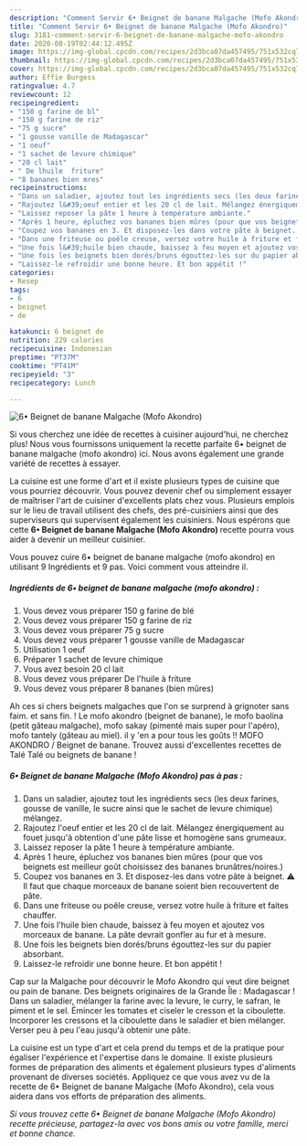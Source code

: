 ```yaml
---
description: "Comment Servir 6• Beignet de banane Malgache (Mofo Akondro)"
title: "Comment Servir 6• Beignet de banane Malgache (Mofo Akondro)"
slug: 3181-comment-servir-6-beignet-de-banane-malgache-mofo-akondro
date: 2020-08-19T02:44:12.495Z
image: https://img-global.cpcdn.com/recipes/2d3bca07da457495/751x532cq70/6•-beignet-de-banane-malgache-mofo-akondro-photo-principale-de-la-recette.jpg
thumbnail: https://img-global.cpcdn.com/recipes/2d3bca07da457495/751x532cq70/6•-beignet-de-banane-malgache-mofo-akondro-photo-principale-de-la-recette.jpg
cover: https://img-global.cpcdn.com/recipes/2d3bca07da457495/751x532cq70/6•-beignet-de-banane-malgache-mofo-akondro-photo-principale-de-la-recette.jpg
author: Effie Burgess
ratingvalue: 4.7
reviewcount: 12
recipeingredient:
- "150 g farine de bl"
- "150 g farine de riz"
- "75 g sucre"
- "1 gousse vanille de Madagascar"
- "1 oeuf"
- "1 sachet de levure chimique"
- "20 cl lait"
- " De lhuile  friture"
- "8 bananes bien mres"
recipeinstructions:
- "Dans un saladier, ajoutez tout les ingrédients secs (les deux farines, gousse de vanille, le sucre ainsi que le sachet de levure chimique) mélangez."
- "Rajoutez l&#39;oeuf entier et les 20 cl de lait. Mélangez énergiquement au fouet jusqu&#39;à obtention d&#39;une pâte lisse et homogène sans grumeaux."
- "Laissez reposer la pâte 1 heure à température ambiante."
- "Après 1 heure, épluchez vos bananes bien mûres (pour que vos beignets est meilleur goût choisissez des bananes brunâtres/noires.)"
- "Coupez vos bananes en 3. Et disposez-les dans votre pâte à beignet. ⚠️ Il faut que chaque morceaux de banane soient bien recouvertent de pâte."
- "Dans une friteuse ou poêle creuse, versez votre huile à friture et faites chauffer."
- "Une fois l&#39;huile bien chaude, baissez à feu moyen et ajoutez vos morceaux de banane. La pâte devrait gonfler au fur et à mesure."
- "Une fois les beignets bien dorés/bruns égouttez-les sur du papier absorbant."
- "Laissez-le refroidir une bonne heure. Et bon appétit !"
categories:
- Resep
tags:
- 6
- beignet
- de

katakunci: 6 beignet de 
nutrition: 229 calories
recipecuisine: Indonesian
preptime: "PT37M"
cooktime: "PT41M"
recipeyield: "3"
recipecategory: Lunch

---
```



![6• Beignet de banane Malgache (Mofo Akondro)](https://img-global.cpcdn.com/recipes/2d3bca07da457495/751x532cq70/6•-beignet-de-banane-malgache-mofo-akondro-photo-principale-de-la-recette.jpg)

Si vous cherchez une idée de recettes à cuisiner aujourd'hui, ne cherchez plus! Nous vous fournissons uniquement la recette parfaite 6• beignet de banane malgache (mofo akondro) ici. Nous avons également une grande variété de recettes à essayer.

La cuisine est une forme d'art et il existe plusieurs types de cuisine que vous pourriez découvrir. Vous pouvez devenir chef ou simplement essayer de maîtriser l'art de cuisiner d'excellents plats chez vous. Plusieurs emplois sur le lieu de travail utilisent des chefs, des pré-cuisiniers ainsi que des superviseurs qui supervisent également les cuisiniers. Nous espérons que cette <strong> 6• Beignet de banane Malgache (Mofo Akondro) </strong> recette pourra vous aider à devenir un meilleur cuisinier.

<!--inarticleads1-->

Vous pouvez cuire 6• beignet de banane malgache (mofo akondro) en utilisant 9 Ingrédients et 9 pas. Voici comment vous atteindre il.

##### Ingrédients de 6• beignet de banane malgache (mofo akondro) :

1. Vous devez vous préparer 150 g farine de blé
1. Vous devez vous préparer 150 g farine de riz
1. Vous devez vous préparer 75 g sucre
1. Vous devez vous préparer 1 gousse vanille de Madagascar
1. Utilisation 1 oeuf
1. Préparer 1 sachet de levure chimique
1. Vous avez besoin 20 cl lait
1. Vous devez vous préparer  De l&#39;huile à friture
1. Vous devez vous préparer 8 bananes (bien mûres)


Ah ces si chers beignets malgaches que l&#39;on se surprend à grignoter sans faim. et sans fin. ! Le mofo akondro (beignet de banane), le mofo baolina (petit gâteau malgache), mofo sakay (pimenté mais super pour l&#39;apéro), mofo tantely (gâteau au miel). il y &#39;en a pour tous les goûts !! MOFO AKONDRO / Beignet de banane. Trouvez aussi d&#39;excellentes recettes de Talé Talé ou beignets de banane ! 

<!--inarticleads2-->

##### 6• Beignet de banane Malgache (Mofo Akondro) pas à pas :

1. Dans un saladier, ajoutez tout les ingrédients secs (les deux farines, gousse de vanille, le sucre ainsi que le sachet de levure chimique) mélangez.
1. Rajoutez l&#39;oeuf entier et les 20 cl de lait. Mélangez énergiquement au fouet jusqu&#39;à obtention d&#39;une pâte lisse et homogène sans grumeaux.
1. Laissez reposer la pâte 1 heure à température ambiante.
1. Après 1 heure, épluchez vos bananes bien mûres (pour que vos beignets est meilleur goût choisissez des bananes brunâtres/noires.)
1. Coupez vos bananes en 3. Et disposez-les dans votre pâte à beignet. ⚠️ Il faut que chaque morceaux de banane soient bien recouvertent de pâte.
1. Dans une friteuse ou poêle creuse, versez votre huile à friture et faites chauffer.
1. Une fois l&#39;huile bien chaude, baissez à feu moyen et ajoutez vos morceaux de banane. La pâte devrait gonfler au fur et à mesure.
1. Une fois les beignets bien dorés/bruns égouttez-les sur du papier absorbant.
1. Laissez-le refroidir une bonne heure. Et bon appétit !


Cap sur la Malgache pour découvrir le Mofo Akondro qui veut dire beignet ou pain de banane. Des beignets originaires de la Grande Île : Madagascar ! Dans un saladier, mélanger la farine avec la levure, le curry, le safran, le piment et le sel. Émincer les tomates et ciseler le cresson et la ciboulette. Incorporer les cressons et la ciboulette dans le saladier et bien mélanger. Verser peu à peu l&#39;eau jusqu&#39;à obtenir une pâte. 

<!--inarticleads1-->

<p>
La cuisine est un type d'art et cela prend du temps et de la pratique pour égaliser l'expérience et l'expertise dans le domaine. Il existe plusieurs formes de préparation des aliments et également plusieurs types d'aliments provenant de diverses sociétés. Appliquez ce que vous avez vu de la recette de 6• Beignet de banane Malgache (Mofo Akondro), cela vous aidera dans vos efforts de préparation des aliments.
</p>

<p>
<i>Si vous trouvez cette 6• Beignet de banane Malgache (Mofo Akondro) recette précieuse, partagez-la avec vos bons amis ou votre famille, merci et bonne chance.</i>
</p>
